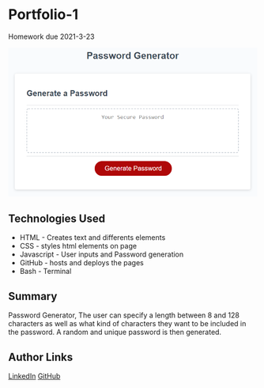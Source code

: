 # Portfolio-1
Homework due 2021-3-23

![Site](./Assets/screenshot.png)

## Technologies Used
- HTML - Creates text and differents elements 
- CSS - styles html elements on page
- Javascript - User inputs and Password generation
- GitHub - hosts and deploys the pages
- Bash - Terminal

## Summary 
Password Generator,
The user can specify a length between 8 and 128 characters as well as what kind of characters they want to be included in the password.
A random and unique password is then generated.



## Author Links
[LinkedIn](https://www.linkedin.com/in/dcouzon/)
[GitHub](https://github.com/Dylancouzon)

